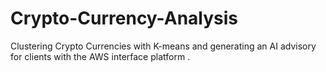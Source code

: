 # Crypto-Currency-Analysis
Clustering Crypto Currencies with K-means and generating an AI advisory for clients with the AWS interface platform .
